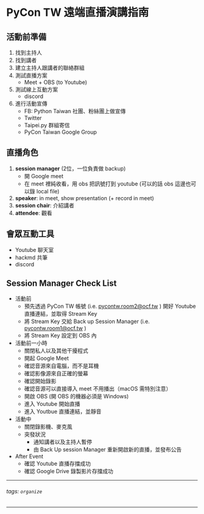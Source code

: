 # PyCon TW 遠端直播演講指南

## 活動前準備
1. 找到主持人
2. 找到講者
3. 建立主持人跟講者的聯絡群組
4. 測試直播方案
    * Meet + OBS (to Youtube)
5. 測試線上互動方案
    * discord   
6. 進行活動宣傳
    * FB: Python Taiwan 社團、粉絲團上做宣傳
    * Twitter
    * Taipei.py 群組寄信
    * PyCon Taiwan Google Group


## 直播角色
1. **session manager** (2位，一位負責做 backup)
    * 開 Google meet
    * 在 meet 裡純收看，用 obs 把訊號打到 youtube (可以的話 obs 這邊也可以錄 local file)
2. **speaker**: in meet, show presentation (+ record in meet)
3. **session chair**: 介紹講者
4. **attendee**: 觀看

## 會眾互動工具
* Youtube 聊天室
* hackmd 共筆
* discord

## Session Manager Check List
* 活動前
    * 預先透過 PyCon TW 帳號 (i.e. pycontw.room2@ocf.tw ) 開好 Youtube 直播連結，並取得 Stream Key
    * 將 Stream Key 交給 Back up Session Manager (i.e. pycontw.room1@ocf.tw ) 
    * 將 Stream Key 設定到 OBS 內
* 活動前一小時
    * 關閉私人以及其他干擾程式
    * 開起 Google Meet
    * 確認音源來自電腦，而不是耳機
    * 確認影像源來自正確的螢幕
    * 確認開始錄影
    * 確認音源可以直接導入 meet 不用播出（macOS 需特別注意）
    * 開啟 OBS (開 OBS 的機器必須是 Windows)
    * 進入 Youtube 開始直播
    * 進入 Youtbue 直播連結，並靜音
* 活動中
    * 關閉錄影機、麥克風
    * 突發狀況
        * 通知講者以及主持人暫停
        * 由 Back Up session Manager 重新開啟新的直播，並發布公告
* After Event
    * 確認 Youtube 直播存擋成功
    * 確認 Google Drive 錄製影片存擋成功


---
###### tags: `organize`
---